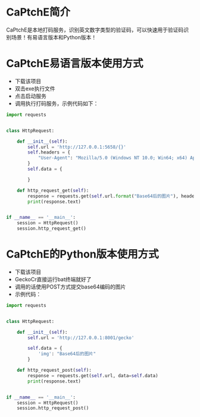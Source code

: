 # CaPtchE简介
CaPtchE是本地打码服务，识别英文数字类型的验证码，可以快速用于验证码识别场景！有易语言版本和Python版本！
# CaPtchE易语言版本使用方式
- 下载该项目
- 双击exe执行文件
- 点击启动服务
- 调用执行打码服务，示例代码如下：
```python
import requests


class HttpRequest:

    def __init__(self):
        self.url = 'http://127.0.0.1:5658/{}'
        self.headers = {
            "User-Agent": "Mozilla/5.0 (Windows NT 10.0; Win64; x64) AppleWebKit/537.36 (KHTML, like Gecko) Chrome/87.0.4280.88 Safari/537.36"
        }
        self.data = {

        }

    def http_request_get(self):
        response = requests.get(self.url.format("Base64后的图片"), headers=self.headers)
        print(response.text)


if __name__ == '__main__':
    session = HttpRequest()
    session.http_request_get()
```
# CaPtchE的Python版本使用方式
- 下载该项目
- GeckoCr直接运行bat终端就好了
- 调用的话使用POST方式提交base64编码的图片
- 示例代码：
```python
import requests


class HttpRequest:

    def __init__(self):
        self.url = 'http://127.0.0.1:8001/gecko'

        self.data = {
            'img': "Base64后的图片"
        }

    def http_request_post(self):
        response = requests.get(self.url, data=self.data)
        print(response.text)


if __name__ == '__main__':
    session = HttpRequest()
    session.http_request_post()
```
